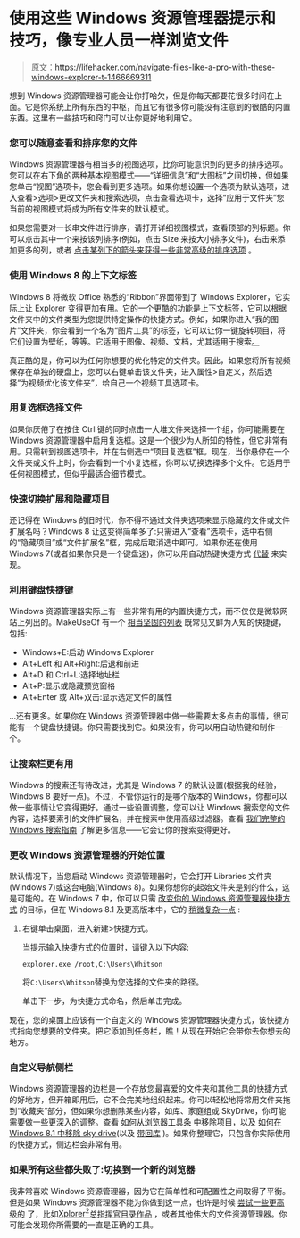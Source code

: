 # 使用这些 Windows 资源管理器提示和技巧，像专业人员一样浏览文件

> 原文：<https://lifehacker.com/navigate-files-like-a-pro-with-these-windows-explorer-t-1466669311>

想到 Windows 资源管理器可能会让你打哈欠，但是你每天都要花很多时间在上面。它是你系统上所有东西的中枢，而且它有很多你可能没有注意到的很酷的内置东西。这里有一些技巧和窍门可以让你更好地利用它。



### 您可以随意查看和排序您的文件

Windows 资源管理器有相当多的视图选项，比你可能意识到的更多的排序选项。您可以在右下角的两种基本视图模式——“详细信息”和“大图标”之间切换，但如果您单击“视图”选项卡，您会看到更多选项。如果你想设置一个选项为默认选项，进入查看>选项>更改文件夹和搜索选项，点击查看选项卡，选择“应用于文件夹”您当前的视图模式将成为所有文件夹的默认模式。

如果您需要对一长串文件进行排序，请打开详细视图模式，查看顶部的列标题。你可以点击其中一个来按该列排序(例如，点击 Size 来按大小排序文件)，右击来添加更多的列，或者 [点击某列下的箭头来获得一些非常高级的排序选项](https://lifehacker.com/get-more-powerful-sorting-options-in-windows-explorer-1443668344) 。

### 使用 Windows 8 的上下文标签

Windows 8 将微软 Office 熟悉的“Ribbon”界面带到了 Windows Explorer，它实际上让 Explorer 变得更加有用。它的一个更酷的功能是上下文标签，它可以根据文件夹中的文件类型为您提供特定操作的快捷方式。例如，如果你进入“我的图片”文件夹，你会看到一个名为“图片工具”的标签，它可以让你一键旋转项目，将它们设置为壁纸，等等。它适用于图像、视频、文档，尤其适用于搜索[。](https://lifehacker.com/perform-better-searches-in-windows-8-with-explorers-ri-511319194)

真正酷的是，你可以为任何你想要的优化特定的文件夹。因此，如果您将所有视频保存在单独的硬盘上，您可以右键单击该文件夹，进入属性>自定义，然后选择“为视频优化该文件夹”，给自己一个视频工具选项卡。

### 用复选框选择文件

如果你厌倦了在按住 Ctrl 键的同时点击一大堆文件来选择一个组，你可能需要在 Windows 资源管理器中启用复选框。这是一个很少为人所知的特性，但它非常有用。只需转到视图选项卡，并在右侧选中“项目复选框”框。现在，当你悬停在一个文件夹或文件上时，你会看到一个小复选框，你可以切换选择多个文件。它适用于任何视图模式，但似乎最适合细节模式。

### 快速切换扩展和隐藏项目

还记得在 Windows 的旧时代，你不得不通过文件夹选项来显示隐藏的文件或文件扩展名吗？Windows 8 让这变得简单多了:只需进入“查看”选项卡，选中右侧的“隐藏项目”或“文件扩展名”框，完成后取消选中即可。如果你还在使用 Windows 7(或者如果你只是一个键盘迷)，你可以用自动热键快捷方式 [代替](https://lifehacker.com/the-best-time-saving-autohotkey-tricks-you-should-be-us-5598693) 来实现。

### 利用键盘快捷键

Windows 资源管理器实际上有一些非常有用的内置快捷方式，而不仅仅是微软网站上列出的。MakeUseOf 有一个 [相当坚固的列表](http://www.makeuseof.com/tag/3-advanced-tips-tricks-windows-explorer/) 既常见又鲜为人知的快捷键，包括:

*   Windows+E:启动 Windows Explorer
*   Alt+Left 和 Alt+Right:后退和前进
*   Alt+D 和 Ctrl+L:选择地址栏
*   Alt+P:显示或隐藏预览窗格
*   Alt+Enter 或 Alt+双击:显示选定文件的属性

...还有更多。如果你在 Windows 资源管理器中做一些需要太多点击的事情，很可能有一个键盘快捷键。你只需要找到它。如果没有，你可以用自动热键和制作一个。

### 让搜索栏更有用

Windows 的搜索还有待改进，尤其是 Windows 7 的默认设置(根据我的经验，Windows 8 要好一点)。不过，不管你运行的是哪个版本的 Windows，你都可以做一些事情让它变得更好。通过一些设置调整，您可以让 Windows 搜索您的文件内容，选择要索引的文件扩展名，并在搜索中使用高级过滤器。查看 [我们完整的 Windows 搜索指南](https://lifehacker.com/make-windows-search-a-million-times-more-useful-with-th-5887848) 了解更多信息——它会让你的搜索变得更好。

### 更改 Windows 资源管理器的开始位置

默认情况下，当您启动 Windows 资源管理器时，它会打开 Libraries 文件夹(Windows 7)或这台电脑(Windows 8)。如果你想你的起始文件夹是别的什么，这是可能的。在 Windows 7 中，你可以只需 [改变你的 Windows 资源管理器快捷方式](https://lifehacker.com/how-to-change-windows-explorers-starting-location-5987400) 的目标，但在 Windows 8.1 及更高版本中，它的 [稍微复杂一点](http://www.makeuseof.com/tag/3-advanced-tips-tricks-windows-explorer/) :

1.  右键单击桌面，进入新建>快捷方式。

    当提示输入快捷方式的位置时，请键入以下内容:

    ```
    explorer.exe /root,C:\Users\Whitson
    ```

    将`C:\Users\Whitson`替换为您选择的文件夹的路径。

    单击下一步，为快捷方式命名，然后单击完成。

现在，您的桌面上应该有一个自定义的 Windows 资源管理器快捷方式，该快捷方式指向您想要的文件夹。把它添加到任务栏，瞧！从现在开始它会带你去你想去的地方。

### 自定义导航侧栏

Windows 资源管理器的边栏是一个存放您最喜爱的文件夹和其他工具的快捷方式的好地方，但开箱即用后，它不会完美地组织起来。你可以轻松地将常用文件夹拖到“收藏夹”部分，但如果你想删除某些内容，如库、家庭组或 SkyDrive，你可能需要做一些更深入的调整。查看 [如何从浏览器工具条](https://lifehacker.com/hide-pre-populated-items-in-windows-explorers-sidebar-5535350) 中移除项目，以及 [如何在 Windows 8.1 中移除 sky drive](http://lifehacker.com/how-to-get-rid-of-skydrive-in-windows-8-1-explorer-1447031829)(以及 [带回库](http://lifehacker.com/how-to-bring-libraries-back-in-windows-8-1-1446756473) )。如果你整理它，只包含你实际使用的快捷方式，侧边栏会非常有用。

### 如果所有这些都失败了:切换到一个新的浏览器

我非常喜欢 Windows 资源管理器，因为它在简单性和可配置性之间取得了平衡。但是如果 Windows 资源管理器不能为你做到这一点，也许是时候 [尝试一些更高级的](https://lifehacker.com/the-best-alternative-file-browser-for-windows-5824811) 了，比如[Xplorer<sup>2</sup>](http://www.zabkat.com/)[总指挥官](http://www.ghisler.com/)[目录作品](http://www.gpsoft.com.au/) ，或者其他伟大的文件资源管理器。你可能会发现你所需要的一直是正确的工具。
